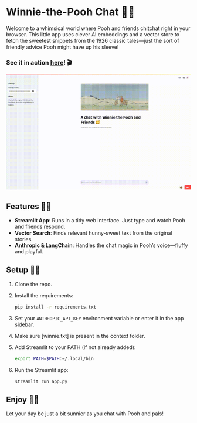 # Winnie-the-Pooh Chat 🍯🐻

Welcome to a whimsical world where Pooh and friends chitchat right in your browser. This little app uses clever AI embeddings and a vector store to fetch the sweetest snippets from the 1926 classic tales—just the sort of friendly advice Pooh might have up his sleeve!

### See it in action [here](https://winnie-the-pooh-chat.streamlit.app/)! 🎬

![Example Video 🎥 ](assets/example.gif)

## Features 🌳🐾

- **Streamlit App**: Runs in a tidy web interface. Just type and watch Pooh and friends respond.
- **Vector Search**: Finds relevant hunny-sweet text from the original stories.
- **Anthropic & LangChain**: Handles the chat magic in Pooh’s voice—fluffy and playful.

## Setup 🔧🍯

1. Clone the repo.
2. Install the requirements:

    ```sh
    pip install -r requirements.txt
    ```

3. Set your `ANTHROPIC_API_KEY` environment variable or enter it in the app sidebar.
4. Make sure [winnie.txt] is present in the context folder.
5. Add Streamlit to your PATH (if not already added):

    ```sh
    export PATH=$PATH:~/.local/bin
    ```

6. Run the Streamlit app:

    ```sh
    streamlit run app.py
    ```

## Enjoy 🎉🐝

Let your day be just a bit sunnier as you chat with Pooh and pals!